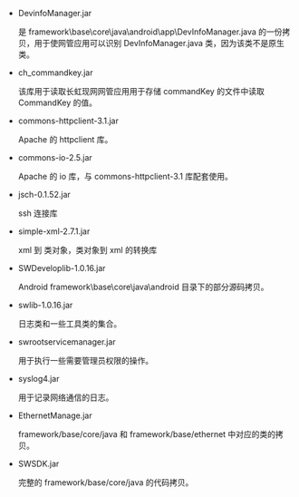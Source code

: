 + DevinfoManager.jar

  是 framework\base\core\java\android\app\DevInfoManager.java 的一份拷贝，用于使网管应用可以识别 DevInfoManager.java 类，因为该类不是原生类。

+ ch_commandkey.jar

  该库用于读取长虹现网网管应用用于存储 commandKey 的文件中读取 CommandKey 的值。

+ commons-httpclient-3.1.jar

  Apache 的 httpclient 库。

+ commons-io-2.5.jar

  Apache 的 io 库，与 commons-httpclient-3.1 库配套使用。

+ jsch-0.1.52.jar

  ssh 连接库

+ simple-xml-2.7.1.jar

  xml 到 类对象，类对象到 xml 的转换库

+ SWDeveloplib-1.0.16.jar

  Android framework\base\core\java\android 目录下的部分源码拷贝。

+ swlib-1.0.16.jar

  日志类和一些工具类的集合。

+ swrootservicemanager.jar

  用于执行一些需要管理员权限的操作。

+ syslog4.jar

  用于记录网络通信的日志。

+ EthernetManage.jar

  framework/base/core/java 和 framework/base/ethernet 中对应的类的拷贝。

+ SWSDK.jar

  完整的 framework/base/core/java 的代码拷贝。

